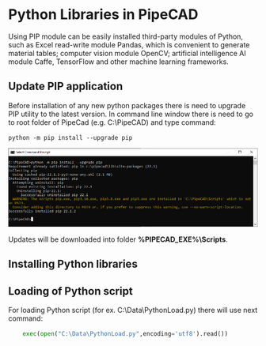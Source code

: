 # Python Libraries in PipeCAD
Using PIP module can be easily installed third-party modules of Python, such as Excel read-write module Pandas, which is convenient to generate material tables; computer vision module OpenCV; artificial intelligence AI module Caffe, TensorFlow and other machine learning frameworks.

## Update PIP application
Before installation of any new python packages there is need to upgrade PIP utility to the latest version. 
In command line window there is need to go to root folder of PipeCad (e.g. C:\PipeCAD) and type command: 
```batch
python -m pip install --upgrade pip 
```
![001](./plugins/001.png)


Updates will be downloaded into folder **%PIPECAD_EXE%\Scripts**. 

## Installing Python libraries


## Loading of Python script
For loading Python script (for ex. C:\Data\PythonLoad.py) there will use next command:
```python
    exec(open("C:\Data\PythonLoad.py",encoding='utf8').read())
```
